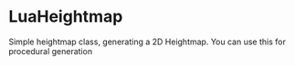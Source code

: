 # LuaHeightmap

Simple heightmap class, generating a 2D Heightmap. You can use this for procedural generation
